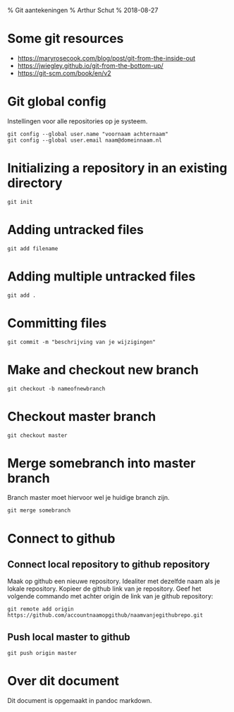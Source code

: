 % Git aantekeningen
% Arthur Schut
% 2018-08-27

# Some git resources
- https://maryrosecook.com/blog/post/git-from-the-inside-out
- https://jwiegley.github.io/git-from-the-bottom-up/
- https://git-scm.com/book/en/v2

# Git global config
Instellingen voor alle repositories op je systeem.

~~~~ {#bash1 .bash .numberLines}
git config --global user.name "voornaam achternaam"
git config --global user.email naam@domeinnaam.nl
~~~~~~~~~~~~~~~~~~~~~~~~~~~~~~

# Initializing a repository in an existing directory

~~~~ {#bash2 .bash .numberLines}
git init
~~~~~~~~~~~~~~~~~~~~~~~~~~~~~~

# Adding untracked files
~~~~ {#bash3 .bash .numberLines}
git add filename
~~~~~~~~~~~~~~~~~~~~~~~~~~~~~~

# Adding multiple untracked files
~~~~ {#bash4 .bash .numberLines}
git add .
~~~~~~~~~~~~~~~~~~~~~~~~~~~~~~

# Committing files
~~~~ {#bash5 .bash .numberLines}
git commit -m "beschrijving van je wijzigingen"
~~~~~~~~~~~~~~~~~~~~~~~~~~~~~~

# Make and checkout new branch
~~~~ {#bash6 .bash .numberLines}
git checkout -b nameofnewbranch
~~~~~~~~~~~~~~~~~~~~~~~~~~~~~~

# Checkout master branch
~~~~ {#bash7 .bash .numberLines}
git checkout master
~~~~~~~~~~~~~~~~~~~~~~~~~~~~~~

# Merge somebranch into master branch
Branch master moet hiervoor wel je huidige branch zijn.

~~~~ {#bash8 .bash .numberLines}
git merge somebranch
~~~~~~~~~~~~~~~~~~~~~~~~~~~~~~

# Connect to github
## Connect local repository to github repository
Maak op github een nieuwe repository. Idealiter met dezelfde naam als je lokale
repository. Kopieer de github link van je repository. Geef het volgende
commando met achter origin de link van je github repository:

~~~~ {#bash9 .bash .numberLines}
git remote add origin https://github.com/accountnaamopgithub/naamvanjegithubrepo.git
~~~~~~~~~~~~~~~~~~~~~~~~~~~~~~

## Push local master to github
~~~~ {#bash10 .bash .numberLines}
git push origin master
~~~~~~~~~~~~~~~~~~~~~~~~~~~~~~

# Over dit document
Dit document is opgemaakt in pandoc markdown.
